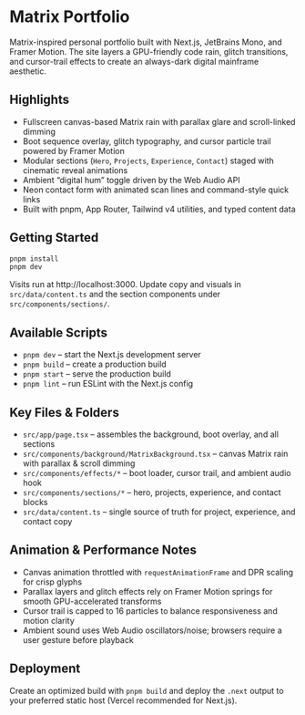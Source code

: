 # Matrix Portfolio

Matrix-inspired personal portfolio built with Next.js, JetBrains Mono, and Framer Motion. The site layers a GPU-friendly code rain, glitch transitions, and cursor-trail effects to create an always-dark digital mainframe aesthetic.

## Highlights

- Fullscreen canvas-based Matrix rain with parallax glare and scroll-linked dimming
- Boot sequence overlay, glitch typography, and cursor particle trail powered by Framer Motion
- Modular sections (`Hero`, `Projects`, `Experience`, `Contact`) staged with cinematic reveal animations
- Ambient “digital hum” toggle driven by the Web Audio API
- Neon contact form with animated scan lines and command-style quick links
- Built with pnpm, App Router, Tailwind v4 utilities, and typed content data

## Getting Started

```bash
pnpm install
pnpm dev
```

Visits run at http://localhost:3000. Update copy and visuals in `src/data/content.ts` and the section components under `src/components/sections/`.

## Available Scripts

- `pnpm dev` – start the Next.js development server
- `pnpm build` – create a production build
- `pnpm start` – serve the production build
- `pnpm lint` – run ESLint with the Next.js config

## Key Files & Folders

- `src/app/page.tsx` – assembles the background, boot overlay, and all sections
- `src/components/background/MatrixBackground.tsx` – canvas Matrix rain with parallax & scroll dimming
- `src/components/effects/*` – boot loader, cursor trail, and ambient audio hook
- `src/components/sections/*` – hero, projects, experience, and contact blocks
- `src/data/content.ts` – single source of truth for project, experience, and contact copy

## Animation & Performance Notes

- Canvas animation throttled with `requestAnimationFrame` and DPR scaling for crisp glyphs
- Parallax layers and glitch effects rely on Framer Motion springs for smooth GPU-accelerated transforms
- Cursor trail is capped to 16 particles to balance responsiveness and motion clarity
- Ambient sound uses Web Audio oscillators/noise; browsers require a user gesture before playback

## Deployment

Create an optimized build with `pnpm build` and deploy the `.next` output to your preferred static host (Vercel recommended for Next.js).
